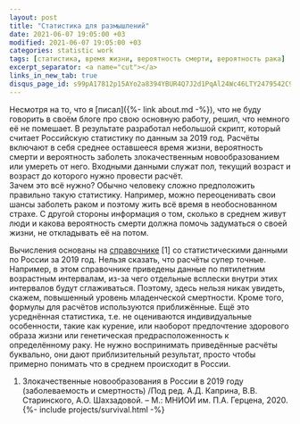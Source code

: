 ```yaml
---
layout: post
title: "Статистика для размышлений"
date: 2021-06-07 19:05:00 +03
modified: 2021-06-07 19:05:00 +03
categories: statistic work
tags: [статистика, время жизни, вероятность смерти, вероятность рака]
excerpt_separator: <a name="cut"></a>
links_in_new_tab: true
disqus_page_id: s99pA17812p15AYo2a8394YBUR4Q7J2d1PqAl24Wc46LTY2479542C9427ydT61e
---
```

Несмотря на то, что я [писал]({%- link about.md -%}), что не буду говорить в своём блоге про свою основную работу, решил, что немного её не помешает. В результате разработал небольшой скрипт, который считает Российскую статистику по данным за 2019 год. Расчёты включают в себя среднее оставшееся время жизни, вероятность смерти и вероятность заболеть злокачественным новообразованием или умереть от него. Входными данными служат пол, текущий возраст и возраст до которого нужно провести расчёт.  
Зачем это всё нужно? Обычно человеку сложно предположить правильно такую статистику. Например, можно переоценивать свои шансы заболеть раком и поэтому жить всё время в необоснованном страхе. С другой стороны информация о том, сколько в среднем живут люди и какова вероятность смерти должна помочь задуматься о своей жизни, не откладывать её на потом.
<a name="cut"></a>

Вычисления основаны на [справочнике](https://glavonco.ru/cancer_register/Забол_2019_Электр.pdf) [1] со статистическими данными по России за 2019 год. Нельзя сказать, что расчёты супер точные. Например, в этом справочнике приведены данные по пятилетним возрастным интервалам, из-за чего отдельные всплески внутри этих интервалов будут сглаживаться. Поэтому, здесь нельзя никак увидеть, скажем, повышенный уровень младенческой смертности. Кроме того, формулы для расчётов используются приближённые. Ещё это усреднённая статистика, т.е. не оцениваются индивидуальные особенности, такие как курение, или наоборот предпочтение здорового образа жизни или генетическая предрасположенность к определённому раку. Не нужно воспринимать приведённые расчёты буквально, они дают приблизительный результат, просто чтобы примерно понимать что в среднем происходит в России.
1. Злокачественные новообразования в России в 2019 году (заболеваемость и смертность) /Под ред. А.Д. Каприна, В.В. Старинского, А.О. Шахзадовой. – М.: МНИОИ им. П.А. Герцена, 2020.
{%- include projects/survival.html -%}